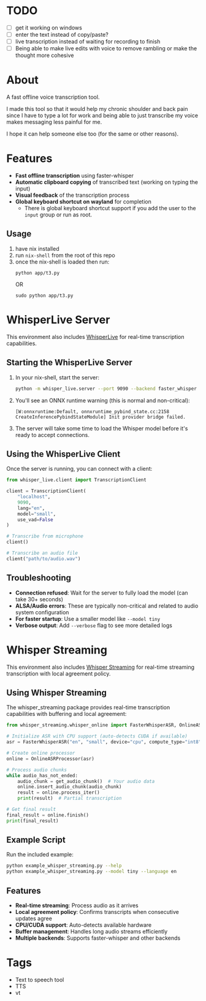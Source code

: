 # TODO
- [ ] get it working on windows
- [ ] enter the text instead of copy/paste?
- [ ] live transcription instead of waiting for recording to finish
- [ ] Being able to make live edits with voice to remove rambling or make the thought more cohesive

# About
A fast offline voice transcription tool. 

I made this tool so that it would help my chronic shoulder and back pain since I have to type a lot for work and being able to just transcribe my voice makes messaging less painful for me.

I hope it can help someone else too (for the same or other reasons).

# Features
- **Fast offline transcription** using faster-whisper
- **Automatic clipboard copying** of transcribed text (working on typing the input)
- **Visual feedback** of the transcription process
- **Global keyboard shortcut on wayland** for completion 
    - There is global keyboard shortcut support if you add the user to the `input` group or run as root. 

## Usage
1. have nix installed
2. run `nix-shell` from the root of this repo 
3. once the nix-shell is loaded then run: 
    ```
    python app/t3.py
    ```
    OR
    ```
    sudo python app/t3.py
    ```

# WhisperLive Server

This environment also includes [WhisperLive](https://github.com/collabora/WhisperLive) for real-time transcription capabilities.

## Starting the WhisperLive Server

1. In your nix-shell, start the server:
    ```bash
    python -m whisper_live.server --port 9090 --backend faster_whisper
    ```

2. You'll see an ONNX runtime warning (this is normal and non-critical):
    ```
    [W:onnxruntime:Default, onnxruntime_pybind_state.cc:2158 CreateInferencePybindStateModule] Init provider bridge failed.
    ```

3. The server will take some time to load the Whisper model before it's ready to accept connections.

## Using the WhisperLive Client

Once the server is running, you can connect with a client:

```python
from whisper_live.client import TranscriptionClient

client = TranscriptionClient(
    "localhost",
    9090,
    lang="en",
    model="small",
    use_vad=False
)

# Transcribe from microphone
client()

# Transcribe an audio file
client("path/to/audio.wav")
```

## Troubleshooting

- **Connection refused**: Wait for the server to fully load the model (can take 30+ seconds)
- **ALSA/Audio errors**: These are typically non-critical and related to audio system configuration
- **For faster startup**: Use a smaller model like `--model tiny`
- **Verbose output**: Add `--verbose` flag to see more detailed logs

# Whisper Streaming

This environment also includes [Whisper Streaming](https://github.com/ufal/whisper_streaming) for real-time streaming transcription with local agreement policy.

## Using Whisper Streaming

The whisper_streaming package provides real-time transcription capabilities with buffering and local agreement:

```python
from whisper_streaming.whisper_online import FasterWhisperASR, OnlineASRProcessor

# Initialize ASR with CPU support (auto-detects CUDA if available)
asr = FasterWhisperASR("en", "small", device="cpu", compute_type="int8")

# Create online processor
online = OnlineASRProcessor(asr)

# Process audio chunks
while audio_has_not_ended:
    audio_chunk = get_audio_chunk()  # Your audio data
    online.insert_audio_chunk(audio_chunk)
    result = online.process_iter()
    print(result)  # Partial transcription

# Get final result
final_result = online.finish()
print(final_result)
```

## Example Script

Run the included example:
```bash
python example_whisper_streaming.py --help
python example_whisper_streaming.py --model tiny --language en
```

## Features

- **Real-time streaming**: Process audio as it arrives
- **Local agreement policy**: Confirms transcripts when consecutive updates agree
- **CPU/CUDA support**: Auto-detects available hardware
- **Buffer management**: Handles long audio streams efficiently
- **Multiple backends**: Supports faster-whisper and other backends

# Tags
- Text to speech tool
- TTS
- vt

